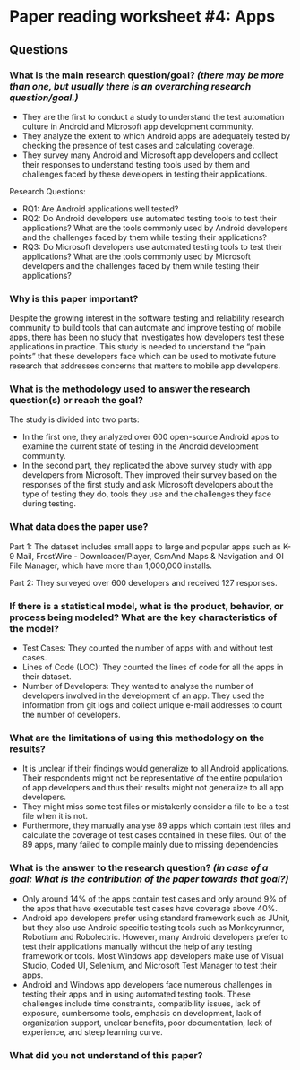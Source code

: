# Paper reading worksheet #4: Apps

## Questions

### What is the **main research question/goal**? _(there may be more than one, but usually there is an overarching research question/goal.)_

- They are the first to conduct a study to understand the test automation culture in Android and Microsoft app development community.
- They analyze the extent to which Android apps are adequately tested by checking the presence of test cases and calculating coverage.
- They survey many Android and Microsoft app developers and collect their responses to understand testing tools used by them and challenges faced by these developers in testing their applications.

Research Questions:
- RQ1: Are Android applications well tested?
- RQ2: Do Android developers use automated testing tools to test their applications? What are the tools commonly used by Android developers and the challenges faced by them while testing their applications?
- RQ3: Do Microsoft developers use automated testing tools to test their applications? What are the tools commonly used by Microsoft developers and the challenges faced by them while testing their applications?

### Why is this paper **important**?

Despite the growing interest in the software testing and reliability research community to build tools that can automate and improve testing of mobile apps, there has been no study that investigates how developers test these applications in practice. This study is needed to understand the “pain points” that these developers face which can be used to motivate future research that addresses concerns that matters to mobile app developers.

### What is the **methodology** used to answer the research question(s) or reach the goal?

The study is divided into two parts:
- In the first one, they analyzed over 600 open-source Android apps to examine the current state of testing in the Android development community.
- In the second part, they replicated the above survey study with app developers from Microsoft. They improved their survey based on the responses of the first study and ask Microsoft developers about the type of testing they do, tools they use and the challenges they face during testing.

### What **data** does the paper use?

Part 1:
The dataset includes small apps to large and popular apps such as K- 9 Mail, FrostWire - Downloader/Player, OsmAnd Maps & Navigation and OI File Manager, which have more than 1,000,000 installs.

Part 2:
They surveyed over 600 developers and received 127 responses.

### If there is a **statistical model**, what is the product, behavior, or process being modeled? What are the key characteristics of the model?

- Test Cases: They counted the number of apps with and without test cases.
- Lines of Code (LOC): They counted the lines of code for all the apps in their dataset.
- Number of Developers: They wanted to analyse the number of developers involved in the development of an app. They used the information from git logs and collect unique e-mail addresses to count the number of developers.

### What are the **limitations** of using this methodology on the results?

- It is unclear if their findings would generalize to all Android applications. Their respondents might not be representative of the entire population of app developers and thus their results might not generalize to all app developers.
- They might miss some test files or mistakenly consider a file to be a test file when it is not.
- Furthermore, they manually analyse 89 apps which contain test files and calculate the coverage of test cases contained in these files. Out of the 89 apps, many failed to compile mainly due to missing dependencies

### What is **the answer** to the research question? _(in case of a goal: What is the contribution of the paper towards that goal?)_

- Only around 14% of the apps contain test cases and only around 9% of the apps that have executable test cases have coverage above 40%.
- Android app developers prefer using standard framework such as JUnit, but they also use Android specific testing tools such as Monkeyrunner, Robotium and Robolectric. However, many Android developers prefer to test their applications manually without the help of any testing framework or tools. Most Windows app developers make use of Visual Studio, Coded UI, Selenium, and Microsoft Test Manager to test their apps.
- Android and Windows app developers face numerous challenges in testing their apps and in using automated testing tools. These challenges include time constraints, compatibility issues, lack of exposure, cumbersome tools, emphasis on development, lack of organization support, unclear benefits, poor documentation, lack of experience, and steep learning curve.

### What did you **not understand** of this paper?
